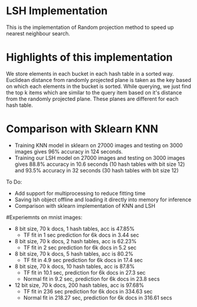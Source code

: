# LSH Implementation
This is the implementation of Random projection method to speed up 
nearest neighbour search. 

# Highlights of this implementation
We store elements in each bucket in each hash table in a sorted way.
Euclidean distance from randomly projected plane is taken as the key
based on which each elements in the bucket is sorted. 
While querying, we just find the top k items which are similar to
the query item based on it's distance from the randomly projected plane.
These planes are different for each hash table.

# Comparison with Sklearn KNN
- Training KNN model in sklearn on 27000 images and testing on 3000 images
gives 96% accuracy in 124 seconds.
- Training our LSH model on 27000 images and testing on 3000 images
gives 88.8% accuracy in 10.6 seconds (10 hash tables with bit size 12)
 and 93.5% accuracy in 32 seconds (30 hash tables with bit size 12)

To Do:
- Add support for multiprocessing to reduce fitting time
- Saving lsh object offline and loading it directly into memory for inference
- Comparison with sklearn implementation of KNN and LSH

#Experiemnts on mnist images:
- 8 bit size, 70 k docs, 1 hash tables, acc is 47.85%
  - TF fit in 1 sec prediction for 6k docs in 3.44 sec
- 8 bit size, 70 k docs, 2 hash tables, acc is 62.23%
  - TF fit in 2 sec prediction for 6k docs in 5.2 sec
- 8 bit size, 70 k docs, 5 hash tables, acc is 80.2%
  - TF fit in 4.9 sec prediction for 6k docs in 17.4 sec
- 8 bit size, 70 k docs, 10 hash tables, acc is 87.8%
  - TF fit in 10.1 sec, prediction for 6k docs in 27.3 sec
  - Normal fit in 9.2 sec, prediction for 6k  docs in 23.8 secs
- 12 bit size, 70 k docs, 200 hash tables, acc is 97.68%
  - TF fit in 236 sec prediction for 6k docs in 334.63 sec
  - Normal fit in 218.27 sec, prediction for 6k  docs in 316.61 secs

